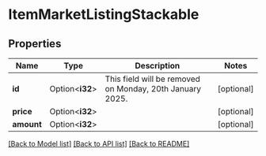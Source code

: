 # ItemMarketListingStackable

## Properties

Name | Type | Description | Notes
------------ | ------------- | ------------- | -------------
**id** | Option<**i32**> | This field will be removed on Monday, 20th January 2025. | [optional]
**price** | Option<**i32**> |  | [optional]
**amount** | Option<**i32**> |  | [optional]

[[Back to Model list]](../README.md#documentation-for-models) [[Back to API list]](../README.md#documentation-for-api-endpoints) [[Back to README]](../README.md)


